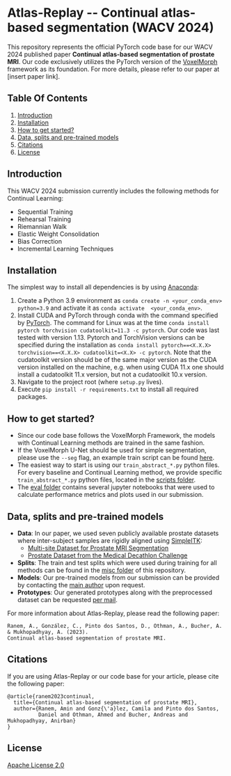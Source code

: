 # Atlas-Replay -- Continual atlas-based segmentation (WACV 2024)

This repository represents the official PyTorch code base for our WACV 2024 published paper **Continual atlas-based segmentation of prostate MRI**. Our code exclusively utilizes the PyTorch version of the [VoxelMorph](https://github.com/voxelmorph/voxelmorph) framework as its foundation. For more details, please refer to our paper at [insert paper link].


## Table Of Contents

1. [Introduction](#introduction)
2. [Installation](#installation)
3. [How to get started?](#how-to-get-started)
4. [Data, splits and pre-trained models](#data-splits-and-pre-trained-models)
5. [Citations](#citations)
6. [License](#license)

## Introduction

This WACV 2024 submission currently includes the following methods for Continual Learning:
* Sequential Training
* Rehearsal Training
* Riemannian Walk
* Elastic Weight Consolidation
* Bias Correction
* Incremental Learning Techniques

## Installation

The simplest way to install all dependencies is by using [Anaconda](https://conda.io/projects/conda/en/latest/index.html):

1. Create a Python 3.9 environment as `conda create -n <your_conda_env> python=3.9` and activate it as `conda activate  <your_conda_env>`.
2. Install CUDA and PyTorch through conda with the command specified by [PyTorch](https://pytorch.org/). The command for Linux was at the time `conda install pytorch torchvision cudatoolkit=11.3 -c pytorch`. Our code was last tested with version 1.13. Pytorch and TorchVision versions can be specified during the installation as `conda install pytorch==<X.X.X> torchvision==<X.X.X> cudatoolkit=<X.X> -c pytorch`. Note that the cudatoolkit version should be of the same major version as the CUDA version installed on the machine, e.g. when using CUDA 11.x one should install a cudatoolkit 11.x version, but not a cudatoolkit 10.x version.
3. Navigate to the project root (where `setup.py` lives).
4. Execute `pip install -r requirements.txt` to install all required packages.


## How to get started?
- Since our code base follows the VoxelMorph Framework, the models with Continual Learning methods are trained in the same fashion.
- If the VoxelMorph U-Net should be used for simple segmentation, please use the `--seg` flag, an example train script can be found [here](https://github.com/MECLabTUDA/Atlas-Replay/tree/main/scripts/torch/train_abstract_unet.py).
- The easiest way to start is using our `train_abstract_*.py` python files. For every baseline and Continual Learning method, we provide specific `train_abstract_*.py` python files, located in the [scripts folder](https://github.com/MECLabTUDA/Atlas-Replay/tree/main/scripts/torch).
- The [eval folder](https://github.com/MECLabTUDA/Atlas-Replay/tree/main/eval) contains several jupyter notebooks that were used to calculate performance metrics and plots used in our submission.


## Data, splits and pre-trained models
- **Data**: In our paper, we used seven publicly available prostate datasets where inter-subject samples are rigidly aligned using [SimpleITK](https://simpleitk.org/):
  - [Multi-site Dataset for Prostate MRI Segmentation](https://liuquande.github.io/SAML/)
  - [Prostate Dataset from the Medical Decathlon Challenge](https://drive.google.com/file/d/1Ff7c21UksxyT4JfETjaarmuKEjdqe1-a/view?usp=share_link)
- **Splits**: The train and test splits which were used during training for all methods can be found in the [misc folder](https://github.com/MECLabTUDA/Atlas-Replay/tree/main/misc) of this repository.
- **Models**: Our pre-trained models from our submission can be provided by contacting the [main author](mailto:amin.ranem@gris.informatik.tu-darmstadt.de) upon request.
- **Prototypes**: Our generated prototypes along with the preprocessed dataset can be requested [per mail](mailto:amin.ranem@gris.informatik.tu-darmstadt.de).

For more information about Atlas-Replay, please read the following paper:
```
Ranem, A., González, C., Pinto dos Santos, D., Othman, A., Bucher, A. & Mukhopadhyay, A. (2023).
Continual atlas-based segmentation of prostate MRI.
```

## Citations
If you are using Atlas-Replay or our code base for your article, please cite the following paper:
```
@article{ranem2023continual,
  title={Continual atlas-based segmentation of prostate MRI},
  author={Ranem, Amin and Gonz{\'a}lez, Camila and Pinto dos Santos,
          Daniel and Othman, Ahmed and Bucher, Andreas and Mukhopadhyay, Anirban}
}
```

## License

[Apache License 2.0](https://choosealicense.com/licenses/apache-2.0/)
